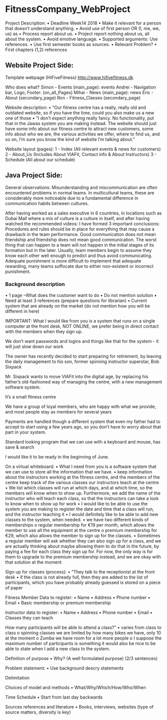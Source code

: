 # FitnessCompany_WebProject

Project Description:
•	Deadline Week14 2018
•	Make it relevant for a person that doesn’t understand anything.
•	Avoid use of first person OR (I, me, we, us) as 
•	Process report about us.
•	Project report nothing about us, all about the system.
•	Avoid emotive language.
•	Supported arguments: Use references. 
•	Use first semester books as sources.
•	Relevant Problem?
•	First chapters (1,2) references




## Website Project Side:
Template webpage (HiFiveFitness)
http://www.hifivefitness.dk

Who does what?
  Simon - Events (main_page): events
  Andrei - Navigation bar, Logo, Footer: (on_all_Pages)
  Mihai - News (main_page): news
  Eric - About (secondary_page)
  Ron - Fitness_Classes (secondary_page)

Website description:
  •	“Our fitness centre has a really, really old and outdated website, so if you have the time, could you also make us a new one of those
  •	“I don’t expect anything really fancy. No functionality, put that in the Jawas system you are making instead. The website should just have some info about our fitness centre to attract new customers, some info about who we are, the various activities we offer, where to find us, and so on, I’m sure you know the kind of website I’m talking about.”

Website layout (pages):
1 - Index (All relevant events & news for customers)
2 - About_Us (Includes About VIAFit, Contact info & About Instructors)
3 - Schedule (All about our schedule)




## Java Project Side:

General observations:
Misunderstanding and miscommunication are often encountered problems in normal teams. In multicultural teams, these are considerably more noticeable due to a fundamental difference in communication habits between cultures.

After having worked as a sales executive in 6 countries, in locations such as Dubai Mall where a mix of culture is a culture in itself, and after having watched the recommended videos: I have formed 3 important conclusions:
Procedures and rules should be in place for everything that may cause a drawback in the team performance.
Good communication does not mean friendship and friendship does not mean good communication. The worst thing that can happen to a team will not happen in the initial stages of its formation but in the later. Usually, team members begin to assume they know each other well enough to predict and thus avoid communicating.
Adequate punishment is more difficult to implement that adequate rewarding, many teams suffocate due to either non-existent or incorrect punishment.



### Background description
  •	1 page –What does the customer want to do
  •	Do not mention solution
  •	Need at least 3 references (prepare questions for librarian)
  •	Current system that are already on the market (do not mention how you will be different in here)


IMPORTANT:
  What I would like from you is a system that runs on a single computer at the front desk, NOT ONLINE, we prefer being in direct contact with the members when they sign up.

  We don’t want passwords and logins and things like that for the system - it will just slow down our work

  The owner has recently decided to start preparing for retirement, by leaving the daily management to his son, former spinning instructor superstar, Bob Sixpack

  Mr. Sixpack wants to move VIAFit into the digital age, by replacing his father’s old-fashioned way of managing the centre, with a new management software system.  

  It’s a small fitness centre

  We have a group of loyal members, who are happy with what we provide, and most people stay as members for several years

  Payments are handled though a different system that even my father had to accept to start using a few years ago, so you don’t have to worry about that part in your system.

  Standard looking program that we can use with a keyboard and mouse, has save & search

  I would like it to be ready in the beginning of June.



On a virtual whiteboard:
  •	What I need from you is a software system that we can use to store all the information that we have.
  •	keep information about the instructors working at the fitness centre, and the members of the centre  keep track of the various    classes our instructors teach at the centre
  •	We list which classes will run at which days, and at which time, so the members will know when to show up. Furthermore, we add the name of the instructor who will teach each class, so that the instructors can take a look to know when to show up for work
  •	I would like to be able to use the system you are making to register the date and time that a class will run, and the instructor teaching it
  •	I would definitely like to be able to add new classes to the system, when needed.
  •	we have two different kinds of memberships
    o	regular membership for €19 per month, which allows the member to use all the equipment at the centre
    o	premium membership for €29, which also allows the member to sign up for the classes. 
  •	Sometimes a regular member will ask whether they can also sign up for a class, and we are actually thinking about maybe allowing them to do that in the future, by paying a fee for each class they sign up for. For now, the only way is for them to upgrade to the premium membership instead, and we are okay with that solution at the moment

Sign up for classes (process):
  •	“They talk to the receptionist at the front desk
  •	if the class is not already full, then they are added to the list of participants, which you have probably already guessed is stored on a piece of paper



Fitness Member Data to register:
  •	Name
  •	Address
  •	Phone number
  •	Email
  •	Basic membership or premium membership
  
Instructor data to register:
  •	Name
  •	Address
  •	Phone number
  •	Email
  •	Classes they can teach
  
How many participants will be able to attend a class?”
  •	varies from class to class
    o	spinning classes we are limited by how many bikes we have, only 10 at the moment
    o	Zumba we have room for a lot more people
    o	I suppose the maximum number of participants is something it would also be nice to be able to state when I add a new class to the system.
    
Definition of purpose
  •	Why? (A well formulated purpose) (2/3 sentences)
  
Problem statement:
  •	Use background descry statements

Delimitation

Choices of model and methods
  •	What/Why/Which/How/Who/When

Time Schedule
  •	Start from last day backwards

Sources  references and literature
  •	Books, interviews, websites (type of source matters, diversity is key)




